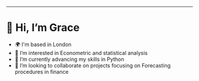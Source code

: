 ---
👋 Hi, I’m Grace
===
- 🌍  I'm based in London
- 👀 I’m interested in Econometric and statistical analysis
- 🌱 I’m currently advancing my skills in Python 
- 💞️ I’m looking to collaborate on projects focusing on Forecasting procedures in finance

